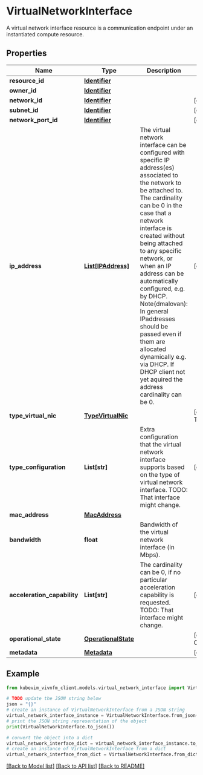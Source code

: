 # VirtualNetworkInterface

A virtual network interface resource is a communication endpoint under an instantiated compute resource.

## Properties

Name | Type | Description | Notes
------------ | ------------- | ------------- | -------------
**resource_id** | [**Identifier**](Identifier.md) |  | 
**owner_id** | [**Identifier**](Identifier.md) |  | 
**network_id** | [**Identifier**](Identifier.md) |  | [optional] 
**subnet_id** | [**Identifier**](Identifier.md) |  | [optional] 
**network_port_id** | [**Identifier**](Identifier.md) |  | [optional] 
**ip_address** | [**List[IPAddress]**](IPAddress.md) | The virtual network interface can be configured with specific IP address(es) associated to the network to be attached to. The cardinality can be 0 in the case that a network interface is created without being attached to any specific network, or when an IP address can be automatically configured, e.g. by DHCP. Note(dmalovan): In general IPaddresses should be passed even if them are allocated dynamically e.g. via DHCP. If DHCP client not yet aquired the address cardinality can be 0. | [optional] 
**type_virtual_nic** | [**TypeVirtualNic**](TypeVirtualNic.md) |  | [default to TypeVirtualNic.BRIDGE]
**type_configuration** | **List[str]** | Extra configuration that the virtual network interface supports based on the type of virtual network interface. TODO: That interface might change. | [optional] 
**mac_address** | [**MacAddress**](MacAddress.md) |  | 
**bandwidth** | **float** | Bandwidth of the virtual network interface (in Mbps). | 
**acceleration_capability** | **List[str]** | The cardinality can be 0, if no particular acceleration capability is requested. TODO: That interface might change. | [optional] 
**operational_state** | [**OperationalState**](OperationalState.md) |  | [default to OperationalState.ENABLED]
**metadata** | [**Metadata**](Metadata.md) |  | [optional] 

## Example

```python
from kubevim_vivnfm_client.models.virtual_network_interface import VirtualNetworkInterface

# TODO update the JSON string below
json = "{}"
# create an instance of VirtualNetworkInterface from a JSON string
virtual_network_interface_instance = VirtualNetworkInterface.from_json(json)
# print the JSON string representation of the object
print(VirtualNetworkInterface.to_json())

# convert the object into a dict
virtual_network_interface_dict = virtual_network_interface_instance.to_dict()
# create an instance of VirtualNetworkInterface from a dict
virtual_network_interface_from_dict = VirtualNetworkInterface.from_dict(virtual_network_interface_dict)
```
[[Back to Model list]](../README.md#documentation-for-models) [[Back to API list]](../README.md#documentation-for-api-endpoints) [[Back to README]](../README.md)


